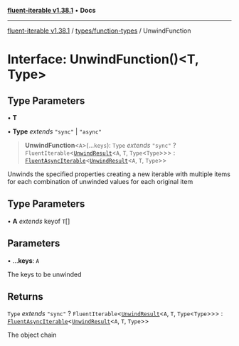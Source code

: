 [**fluent-iterable v1.38.1**](../../../README.md) • **Docs**

***

[fluent-iterable v1.38.1](../../../README.md) / [types/function-types](../README.md) / UnwindFunction

# Interface: UnwindFunction()\<T, Type\>

## Type Parameters

• **T**

• **Type** *extends* `"sync"` \| `"async"`

> **UnwindFunction**\<`A`\>(...`keys`): `Type` *extends* `"sync"` ? `FluentIterable`\<[`UnwindResult`](../type-aliases/UnwindResult.md)\<`A`, `T`, `Type`\<`Type`\>\>\> : [`FluentAsyncIterable`](../../../index/interfaces/FluentAsyncIterable.md)\<[`UnwindResult`](../type-aliases/UnwindResult.md)\<`A`, `T`, `Type`\>\>

Unwinds the specified properties creating a new iterable with multiple items
for each combination of unwinded values for each original item

## Type Parameters

• **A** *extends* keyof `T`[]

## Parameters

• ...**keys**: `A`

The keys to be unwinded

## Returns

`Type` *extends* `"sync"` ? `FluentIterable`\<[`UnwindResult`](../type-aliases/UnwindResult.md)\<`A`, `T`, `Type`\<`Type`\>\>\> : [`FluentAsyncIterable`](../../../index/interfaces/FluentAsyncIterable.md)\<[`UnwindResult`](../type-aliases/UnwindResult.md)\<`A`, `T`, `Type`\>\>

The object chain
